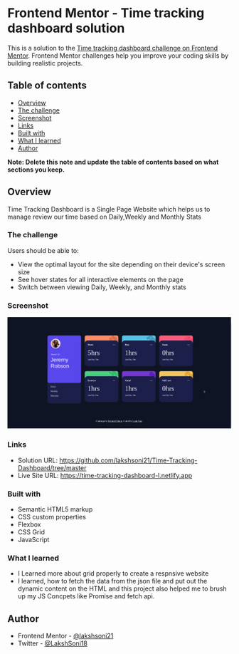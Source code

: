 # Frontend Mentor - Time tracking dashboard solution

This is a solution to the [Time tracking dashboard challenge on Frontend Mentor](https://www.frontendmentor.io/challenges/time-tracking-dashboard-UIQ7167Jw). Frontend Mentor challenges help you improve your coding skills by building realistic projects. 

## Table of contents

- [Overview](#overview)
- [The challenge](#the-challenge)
- [Screenshot](#screenshot)
- [Links](#links)
- [Built with](#built-with)
- [What I learned](#what-i-learned)
- [Author](#author)

**Note: Delete this note and update the table of contents based on what sections you keep.**

## Overview

Time Tracking Dashboard is a Single Page Website which helps us to manage review our time based on Daily,Weekly and Monthly Stats 

### The challenge

Users should be able to:

- View the optimal layout for the site depending on their device's screen size
- See hover states for all interactive elements on the page
- Switch between viewing Daily, Weekly, and Monthly stats

### Screenshot
![Time Tracking Dashboard](./Screenshot.png)

### Links

- Solution URL: https://github.com/lakshsoni21/Time-Tracking-Dashboard/tree/master
- Live Site URL: https://time-tracking-dashboard-l.netlify.app

### Built with

- Semantic HTML5 markup
- CSS custom properties
- Flexbox
- CSS Grid
- JavaScript

### What I learned
- I Learned more about grid properly to create a respnsive website
- I learned, how to fetch the data from the json file and put out the dynamic content on the HTML
  and this project also helped me to brush up my JS Concpets like Promise and fetch api.

## Author

- Frontend Mentor - [@lakshsoni21](https://www.frontendmentor.io/profile/lakshsoni21)
- Twitter - [@LakshSoni18](https://twitter.com/LakshSoni18)



